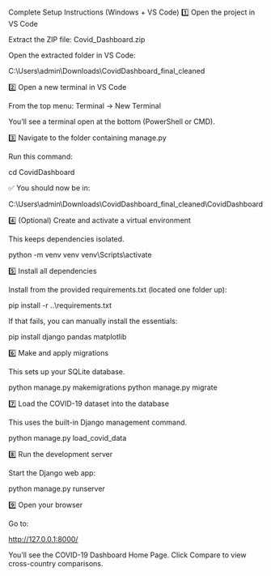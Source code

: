  Complete Setup Instructions (Windows + VS Code)
1️⃣ Open the project in VS Code

Extract the ZIP file:
Covid_Dashboard.zip

Open the extracted folder in VS Code:

C:\Users\admin\Downloads\CovidDashboard_final_cleaned

2️⃣ Open a new terminal in VS Code

From the top menu:
Terminal → New Terminal

You’ll see a terminal open at the bottom (PowerShell or CMD).

3️⃣ Navigate to the folder containing manage.py

Run this command:

cd CovidDashboard


✅ You should now be in:

C:\Users\admin\Downloads\CovidDashboard_final_cleaned\CovidDashboard

4️⃣ (Optional) Create and activate a virtual environment

This keeps dependencies isolated.

python -m venv venv
venv\Scripts\activate

5️⃣ Install all dependencies

Install from the provided requirements.txt (located one folder up):

pip install -r ..\requirements.txt


If that fails, you can manually install the essentials:

pip install django pandas matplotlib

6️⃣ Make and apply migrations

This sets up your SQLite database.

python manage.py makemigrations
python manage.py migrate

7️⃣ Load the COVID-19 dataset into the database

This uses the built-in Django management command.

python manage.py load_covid_data

8️⃣ Run the development server

Start the Django web app:

python manage.py runserver

9️⃣ Open your browser

Go to:

http://127.0.0.1:8000/


You’ll see the COVID-19 Dashboard Home Page.
Click Compare to view cross-country comparisons.